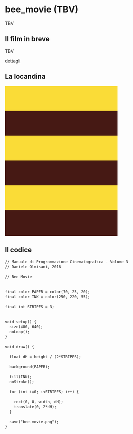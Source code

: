 # bee_movie (TBV)

TBV

## Il film in breve
TBV

[dettagli](TBV)

## La locandina
<img src="bee-movie.png"  width="360px" title="bee_movie">


## Il codice
```processing
// Manuale di Programmazione Cinematografica - Volume 3
// Daniele Olmisani, 2016

// Bee Movie


final color PAPER = color(70, 25, 20);
final color INK = color(250, 220, 55);

final int STRIPES = 3;


void setup() {
  size(480, 640);
  noLoop();
}

void draw() {
  
  float dH = height / (2*STRIPES);
  
  background(PAPER);
  
  fill(INK);
  noStroke();
  
  for (int i=0; i<STRIPES; i++) {
    
    rect(0, 0, width, dH);
    translate(0, 2*dH);
  }
  
  save("bee-movie.png");
}
```
